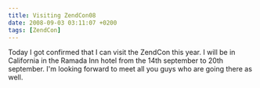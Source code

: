 ```yaml
---
title: Visiting ZendCon08
date: 2008-09-03 03:11:07 +0200
tags: [ZendCon]
---
```


Today I got confirmed that I can visit the ZendCon this year. I will be in California in the Ramada Inn hotel from the 14th september to 20th september. I'm looking forward to meet all you guys who are going there as well.